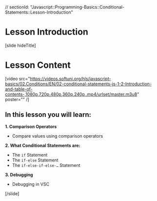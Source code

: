 // sectionId: "Javascript::Programming-Basics::Conditional-Statements::Lesson-Introduction"

# Lesson Introduction

[slide hideTitle]

# Lesson Content

[video src="https://videos.softuni.org/hls/javascript-basics/02.Conditions/EN/02-conditional-statements-js-1-2-Introduction-and-table-of-contents-,1080p,720p,480p,360p,240p,.mp4/urlset/master.m3u8" poster="" /]

## In this lesson you will learn:

**1. Comparison Operators**
- Compare values using comparison operators

**2. What Conditional Statements are:**
- The `if` Statement
- The `if-else` Statement
- The `if-else-if-else-…` Statement

**3. Debugging**
- Debugging in VSC

[/slide]
